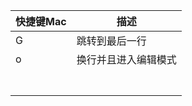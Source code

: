 



| 快捷键Mac | 描述                 |
| --------- | -------------------- |
| G         | 跳转到最后一行       |
| o         | 换行并且进入编辑模式 |
|           |                      |
|           |                      |
|           |                      |
|           |                      |
|           |                      |
|           |                      |
|           |                      |

